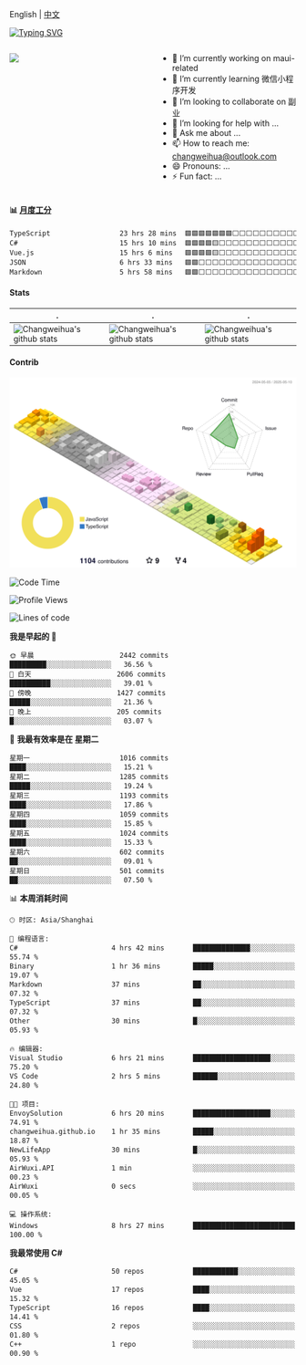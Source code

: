 English | [中文](README_CN.md)

[![Typing SVG](https://readme-typing-svg.herokuapp.com?color=%2336BCF7&center=true&vCenter=true&width=600&lines=Hi+there+👋,+I+am+Chang+Weihua;+Welcome+to+My+Profile!;Over+9+years+of+programming+experience;Always+learning+new+things+)](https://git.io/typing-svg)

<div style="display: grid;gap: 20px;grid-template-columns: repeat(auto-fit, minmax(240px, 1fr));">

[<img src="https://github-readme-stats.vercel.app/api?username=changweihua&show_icons=true&locale=cn" />](https://metrics.lecoq.io/changweihua#gh-light-mode-only)

<div>

- 🔭 I’m currently working on maui-related
- 🌱 I’m currently learning 微信小程序开发
- 👯 I’m looking to collaborate on 副业
- 🤔 I’m looking for help with ...
- 💬 Ask me about ...
- 📫 How to reach me: changweihua@outlook.com
- 😄 Pronouns: ...
- ⚡ Fun fact: ...

</div>

</div>

#### :bar_chart: [月度工分](https://github.com/changweihua/wakapi)

<!--START_SECTION:wakao-->

```txt
TypeScript                 23 hrs 28 mins  🟩🟩🟩🟩🟩🟩🟩⬜⬜⬜⬜⬜⬜⬜⬜⬜⬜⬜⬜⬜⬜⬜⬜⬜⬜   28.26 %
C#                         15 hrs 10 mins  🟩🟩🟩🟩🟨⬜⬜⬜⬜⬜⬜⬜⬜⬜⬜⬜⬜⬜⬜⬜⬜⬜⬜⬜⬜   18.27 %
Vue.js                     15 hrs 6 mins   🟩🟩🟩🟩🟨⬜⬜⬜⬜⬜⬜⬜⬜⬜⬜⬜⬜⬜⬜⬜⬜⬜⬜⬜⬜   18.17 %
JSON                       6 hrs 33 mins   🟩🟩⬜⬜⬜⬜⬜⬜⬜⬜⬜⬜⬜⬜⬜⬜⬜⬜⬜⬜⬜⬜⬜⬜⬜   07.90 %
Markdown                   5 hrs 58 mins   🟩🟩⬜⬜⬜⬜⬜⬜⬜⬜⬜⬜⬜⬜⬜⬜⬜⬜⬜⬜⬜⬜⬜⬜⬜   07.19 %
```

<!--END_SECTION:wakao-->

#### Stats ####


| .                                                                                                                                            | .                                                                                                                                      | .                                                                                                                                                     |
| -------------------------------------------------------------------------------------------------------------------------------------------- | -------------------------------------------------------------------------------------------------------------------------------------- | ----------------------------------------------------------------------------------------------------------------------------------------------------- |
| ![Changweihua's github stats](https://github-readme-stats.vercel.app/api?username=changweihua&show_icons=true&theme=radical&hide_title=true) | ![Changweihua's github stats](https://github-readme-stats.vercel.app/api/top-langs/?username=changweihua&theme=radical&layout=compact) | ![Changweihua's github stats](https://github-readme-stats.vercel.app/api?username=changweihua&show_icons=true&theme=radical&include_all_commits=true) |


#### Contrib ####

<!--   profile-green-animate -->
![](./profile-3d-contrib/profile-south-season-animate.svg)

<!--START_SECTION:waka-->
![Code Time](http://img.shields.io/badge/Code%20Time-1%2C376%20hrs%2057%20mins-blue)

![Profile Views](http://img.shields.io/badge/%E4%B8%AA%E4%BA%BA%E8%B5%84%E6%96%99%E8%A7%82%E7%9C%8B%E6%AC%A1%E6%95%B0-42-blue)

![Lines of code](https://img.shields.io/badge/%E4%BB%8E%E3%80%8CHello%20World%E3%80%8D%E8%B5%B7%E6%88%91%E5%B7%B2%E7%BB%8F%E5%86%99%E4%BA%86-24.0%20million%20%E8%A1%8C%E4%BB%A3%E7%A0%81-blue)

**我是早起的 🐤** 

```text
🌞 早晨                     2442 commits        █████████░░░░░░░░░░░░░░░░   36.56 % 
🌆 白天                     2606 commits        ██████████░░░░░░░░░░░░░░░   39.01 % 
🌃 傍晚                     1427 commits        █████░░░░░░░░░░░░░░░░░░░░   21.36 % 
🌙 晚上                     205 commits         █░░░░░░░░░░░░░░░░░░░░░░░░   03.07 % 
```
📅 **我最有效率是在 星期二** 

```text
星期一                      1016 commits        ████░░░░░░░░░░░░░░░░░░░░░   15.21 % 
星期二                      1285 commits        █████░░░░░░░░░░░░░░░░░░░░   19.24 % 
星期三                      1193 commits        ████░░░░░░░░░░░░░░░░░░░░░   17.86 % 
星期四                      1059 commits        ████░░░░░░░░░░░░░░░░░░░░░   15.85 % 
星期五                      1024 commits        ████░░░░░░░░░░░░░░░░░░░░░   15.33 % 
星期六                      602 commits         ██░░░░░░░░░░░░░░░░░░░░░░░   09.01 % 
星期日                      501 commits         ██░░░░░░░░░░░░░░░░░░░░░░░   07.50 % 
```


📊 **本周消耗时间** 

```text
🕑︎ 时区: Asia/Shanghai

💬 编程语言: 
C#                       4 hrs 42 mins       ██████████████░░░░░░░░░░░   55.74 % 
Binary                   1 hr 36 mins        █████░░░░░░░░░░░░░░░░░░░░   19.07 % 
Markdown                 37 mins             ██░░░░░░░░░░░░░░░░░░░░░░░   07.32 % 
TypeScript               37 mins             ██░░░░░░░░░░░░░░░░░░░░░░░   07.32 % 
Other                    30 mins             █░░░░░░░░░░░░░░░░░░░░░░░░   05.93 % 

🔥 编辑器: 
Visual Studio            6 hrs 21 mins       ███████████████████░░░░░░   75.20 % 
VS Code                  2 hrs 5 mins        ██████░░░░░░░░░░░░░░░░░░░   24.80 % 

🐱‍💻 项目: 
EnvoySolution            6 hrs 20 mins       ███████████████████░░░░░░   74.91 % 
changweihua.github.io    1 hr 35 mins        █████░░░░░░░░░░░░░░░░░░░░   18.87 % 
NewLifeApp               30 mins             █░░░░░░░░░░░░░░░░░░░░░░░░   05.93 % 
AirWuxi.API              1 min               ░░░░░░░░░░░░░░░░░░░░░░░░░   00.23 % 
AirWuxi                  0 secs              ░░░░░░░░░░░░░░░░░░░░░░░░░   00.05 % 

💻 操作系统: 
Windows                  8 hrs 27 mins       █████████████████████████   100.00 % 
```

**我最常使用 C#** 

```text
C#                       50 repos            ███████████░░░░░░░░░░░░░░   45.05 % 
Vue                      17 repos            ████░░░░░░░░░░░░░░░░░░░░░   15.32 % 
TypeScript               16 repos            ████░░░░░░░░░░░░░░░░░░░░░   14.41 % 
CSS                      2 repos             ░░░░░░░░░░░░░░░░░░░░░░░░░   01.80 % 
C++                      1 repo              ░░░░░░░░░░░░░░░░░░░░░░░░░   00.90 % 
```




<!--END_SECTION:waka-->


<!-- ![](assets/Bottom_down.svg) -->

